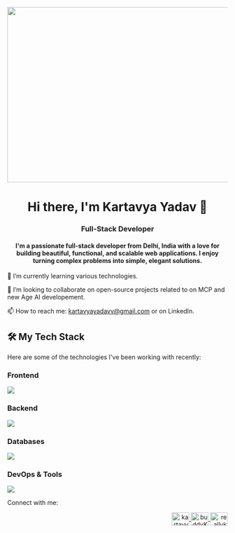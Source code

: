 <p align="center">
<img width="1698" height="400" alt="Image" src="https://github.com/user-attachments/assets/5ab48f3e-dc6b-4db5-96a2-2f3c5bda23d1" />
</p>

<h1 align="center"> Hi there, I'm Kartavya Yadav 👋 </h1>
<h3 align="center">Full-Stack Developer</h3>

<h4 align="center"> I'm a passionate full-stack developer from Delhi, India with a love for building beautiful, functional, and scalable web applications. I enjoy turning complex problems into simple, elegant solutions. </h4>

🌱 I’m currently learning various technologies.

👯 I’m looking to collaborate on open-source projects related to on MCP and new Age AI developement.

📫 How to reach me: kartavyayadavv@gmail.com or on LinkedIn.

<h2> 🛠️ My Tech Stack </h2>
Here are some of the technologies I've been working with recently:

<h3>
  Frontend
</h3>

<p>
  <a href="https://skillicons.dev">
    <img src="https://skillicons.dev/icons?i=js,react,html,css" />
  </a>
</p>

<h3>
  Backend
</h3>

<p>
  <a href="https://skillicons.dev">
    <img src="https://skillicons.dev/icons?i=spring,nodejs,fastapi,py" />
  </a>
</p>

<h3>
  Databases
</h3>

<p>
  <a href="https://skillicons.dev">
    <img src="https://skillicons.dev/icons?i=mongodb,postgres,mysql" />
  </a>
</p>

<h3>
  DevOps & Tools
</h3>

<p>
  <a href="https://skillicons.dev">
    <img src="https://skillicons.dev/icons?i=git,docker,aws,vscode,jenkins,vim,postman,c,java" />
  </a>
</p>

<!-- 📊 My GitHub Stats
<p align="center">
<img height="180em" src="https://www.google.com/search?q=https://github-readme-stats.vercel.app/api%3Fusername%3DKartavyaY%26show_icons%3Dtrue%26theme%3Ddracula%26include_all_commits%3Dtrue%26count_private%3Dtrue"/>
<img height="180em" src="https://www.google.com/search?q=https://github-readme-stats.vercel.app/api/top-langs/%3Fusername%3DKartavyaY%26layout%3Dcompact%26langs_count%3D8%26theme%3Ddracula"/>
</p> -->

<!-- 🏆 My Featured Projects
<table border="0" cellpadding="10">
<tr>
<td width="50%">
<h3 align="center">Project Title 1</h3>
<p align="center">
<a href="[LINK_TO_PROJECT_REPO]" target="_blank">
<img width="100%" src="https://www.google.com/search?q=https://placehold.co/400x200/313131/999999%3Ftext%3DProject%2B1%2BScreenshot" alt="Project 1 Screenshot"/>
</a>
<br>
<em>A short, punchy description of your project. What problem does it solve? What technologies did you use?</em>
<br><br>
<a href="[LINK_TO_PROJECT_REPO]" target="_blank">View on GitHub</a> |
<a href="[LINK_TO_LIVE_DEMO]" target="_blank">Live Demo</a>
</p>
</td>
<td width="50%">
<h3 align="center">Project Title 2</h3>
<p align="center">
<a href="[LINK_TO_PROJECT_REPO]" target="_blank">
<img width="100%" src="https://www.google.com/search?q=https://placehold.co/400x200/313131/999999%3Ftext%3DProject%2B2%2BScreenshot" alt="Project 2 Screenshot"/>
</a>
<br>
<em>A short, punchy description of your project. What problem does it solve? What technologies did you use?</em>
<br><br>
<a href="[LINK_TO_PROJECT_REPO]" target="_blank">View on GitHub</a> |
<a href="[LINK_TO_LIVE_DEMO]" target="_blank">Live Demo</a>
</p>
</td>
</tr>
</table> -->

Connect with me:
<p align="right">
  <a href="https://linkedin.com/in/kartavyayadav" target="_blank">
    <img align="center" src="https://raw.githubusercontent.com/rahuldkjain/github-profile-readme-generator/master/src/images/icons/Social/linked-in-alt.svg" alt="kartavyayadav" height="30" width="40" />
  </a>
  <a href="https://twitter.com/buddyKartavya" target="_blank">
    <img align="center" src="https://raw.githubusercontent.com/rahuldkjain/github-profile-readme-generator/master/src/images/icons/Social/twitter.svg" alt="buddyKartavya" height="30" width="40" />
  </a>
  <a href="https://instagram.com/reallykartavya" target="_blank">
    <img align="center" src="https://raw.githubusercontent.com/rahuldkjain/github-profile-readme-generator/master/src/images/icons/Social/instagram.svg" alt="reallykartavya" height="30" width="40" />
  </a>
</p>
